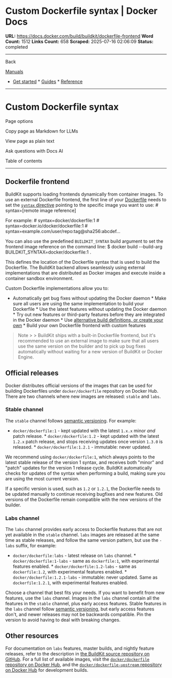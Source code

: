 # Custom Dockerfile syntax | Docker Docs

**URL:** https://docs.docker.com/build/buildkit/dockerfile-frontend
**Word Count:** 1512
**Links Count:** 658
**Scraped:** 2025-07-16 02:06:09
**Status:** completed

---

Back

[Manuals](https://docs.docker.com/manuals/)

  * [Get started](https://docs.docker.com/get-started/)   * [Guides](https://docs.docker.com/guides/)   * [Reference](https://docs.docker.com/reference/)

* * *

# Custom Dockerfile syntax

Page options

Copy page as Markdown for LLMs

View page as plain text

Ask questions with Docs AI

Table of contents

* * *

## Dockerfile frontend

BuildKit supports loading frontends dynamically from container images. To use an external Dockerfile frontend, the first line of your [Dockerfile](https://docs.docker.com/reference/dockerfile/) needs to set the [`syntax` directive](https://docs.docker.com/reference/dockerfile/#syntax) pointing to the specific image you want to use:               # syntax=[remote image reference]

For example:               # syntax=docker/dockerfile:1     # syntax=docker.io/docker/dockerfile:1     # syntax=example.com/user/repo:tag@sha256:abcdef...

You can also use the predefined `BUILDKIT_SYNTAX` build argument to set the frontend image reference on the command line:               $ docker build --build-arg BUILDKIT_SYNTAX=docker/dockerfile:1 .     

This defines the location of the Dockerfile syntax that is used to build the Dockerfile. The BuildKit backend allows seamlessly using external implementations that are distributed as Docker images and execute inside a container sandbox environment.

Custom Dockerfile implementations allow you to:

  * Automatically get bug fixes without updating the Docker daemon   * Make sure all users are using the same implementation to build your Dockerfile   * Use the latest features without updating the Docker daemon   * Try out new features or third-party features before they are integrated in the Docker daemon   * Use [alternative build definitions, or create your own](https://github.com/moby/buildkit#exploring-llb)   * Build your own Dockerfile frontend with custom features

> Note >  > BuildKit ships with a built-in Dockerfile frontend, but it's recommended to use an external image to make sure that all users use the same version on the builder and to pick up bug fixes automatically without waiting for a new version of BuildKit or Docker Engine.

## Official releases

Docker distributes official versions of the images that can be used for building Dockerfiles under `docker/dockerfile` repository on Docker Hub. There are two channels where new images are released: `stable` and `labs`.

### Stable channel

The `stable` channel follows [semantic versioning](https://semver.org). For example:

  * `docker/dockerfile:1` \- kept updated with the latest `1.x.x` minor _and_ patch release.   * `docker/dockerfile:1.2` \- kept updated with the latest `1.2.x` patch release, and stops receiving updates once version `1.3.0` is released.   * `docker/dockerfile:1.2.1` \- immutable: never updated.

We recommend using `docker/dockerfile:1`, which always points to the latest stable release of the version 1 syntax, and receives both "minor" and "patch" updates for the version 1 release cycle. BuildKit automatically checks for updates of the syntax when performing a build, making sure you are using the most current version.

If a specific version is used, such as `1.2` or `1.2.1`, the Dockerfile needs to be updated manually to continue receiving bugfixes and new features. Old versions of the Dockerfile remain compatible with the new versions of the builder.

### Labs channel

The `labs` channel provides early access to Dockerfile features that are not yet available in the `stable` channel. `labs` images are released at the same time as stable releases, and follow the same version pattern, but use the `-labs` suffix, for example:

  * `docker/dockerfile:labs` \- latest release on `labs` channel.   * `docker/dockerfile:1-labs` \- same as `dockerfile:1`, with experimental features enabled.   * `docker/dockerfile:1.2-labs` \- same as `dockerfile:1.2`, with experimental features enabled.   * `docker/dockerfile:1.2.1-labs` \- immutable: never updated. Same as `dockerfile:1.2.1`, with experimental features enabled.

Choose a channel that best fits your needs. If you want to benefit from new features, use the `labs` channel. Images in the `labs` channel contain all the features in the `stable` channel, plus early access features. Stable features in the `labs` channel follow [semantic versioning](https://semver.org), but early access features don't, and newer releases may not be backwards compatible. Pin the version to avoid having to deal with breaking changes.

## Other resources

For documentation on `labs` features, master builds, and nightly feature releases, refer to the description in [the BuildKit source repository on GitHub](https://github.com/moby/buildkit/blob/master/README.md). For a full list of available images, visit the [`docker/dockerfile` repository on Docker Hub](https://hub.docker.com/r/docker/dockerfile), and the [`docker/dockerfile-upstream` repository on Docker Hub](https://hub.docker.com/r/docker/dockerfile-upstream) for development builds.